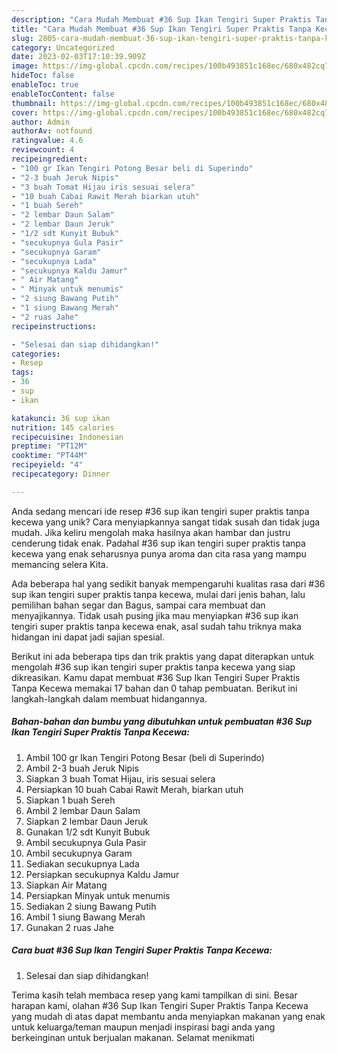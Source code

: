 ```yaml
---
description: "Cara Mudah Membuat #36 Sup Ikan Tengiri Super Praktis Tanpa Kecewa yang Lezat"
title: "Cara Mudah Membuat #36 Sup Ikan Tengiri Super Praktis Tanpa Kecewa yang Lezat"
slug: 2805-cara-mudah-membuat-36-sup-ikan-tengiri-super-praktis-tanpa-kecewa-yang-lezat
category: Uncategorized
date: 2023-02-03T17:10:39.909Z
image: https://img-global.cpcdn.com/recipes/100b493851c168ec/680x482cq70/36-sup-ikan-tengiri-super-praktis-tanpa-kecewa-foto-resep-utama.jpg
hideToc: false
enableToc: true
enableTocContent: false
thumbnail: https://img-global.cpcdn.com/recipes/100b493851c168ec/680x482cq70/36-sup-ikan-tengiri-super-praktis-tanpa-kecewa-foto-resep-utama.jpg
cover: https://img-global.cpcdn.com/recipes/100b493851c168ec/680x482cq70/36-sup-ikan-tengiri-super-praktis-tanpa-kecewa-foto-resep-utama.jpg
author: Admin
authorAv: notfound
ratingvalue: 4.6
reviewcount: 4
recipeingredient:
- "100 gr Ikan Tengiri Potong Besar beli di Superindo"
- "2-3 buah Jeruk Nipis"
- "3 buah Tomat Hijau iris sesuai selera"
- "10 buah Cabai Rawit Merah biarkan utuh"
- "1 buah Sereh"
- "2 lembar Daun Salam"
- "2 lembar Daun Jeruk"
- "1/2 sdt Kunyit Bubuk"
- "secukupnya Gula Pasir"
- "secukupnya Garam"
- "secukupnya Lada"
- "secukupnya Kaldu Jamur"
- " Air Matang"
- " Minyak untuk menumis"
- "2 siung Bawang Putih"
- "1 siung Bawang Merah"
- "2 ruas Jahe"
recipeinstructions:

- "Selesai dan siap dihidangkan!"
categories:
- Resep
tags:
- 36
- sup
- ikan

katakunci: 36 sup ikan 
nutrition: 145 calories
recipecuisine: Indonesian
preptime: "PT12M"
cooktime: "PT44M"
recipeyield: "4"
recipecategory: Dinner

---
```





Anda sedang mencari ide resep #36 sup ikan tengiri super praktis tanpa kecewa yang unik? Cara menyiapkannya sangat tidak susah dan tidak juga mudah. Jika keliru mengolah maka hasilnya akan hambar dan justru cenderung tidak enak. Padahal #36 sup ikan tengiri super praktis tanpa kecewa yang enak seharusnya punya aroma dan cita rasa yang mampu memancing selera Kita.





Ada beberapa hal yang sedikit banyak mempengaruhi kualitas rasa dari #36 sup ikan tengiri super praktis tanpa kecewa, mulai dari jenis bahan, lalu pemilihan bahan segar dan Bagus, sampai cara membuat dan menyajikannya. Tidak usah pusing jika mau menyiapkan #36 sup ikan tengiri super praktis tanpa kecewa enak,      asal sudah tahu triknya maka hidangan ini dapat jadi sajian spesial.





















Berikut ini ada beberapa tips dan trik praktis yang dapat diterapkan untuk mengolah #36 sup ikan tengiri super praktis tanpa kecewa yang siap dikreasikan. Kamu dapat membuat #36 Sup Ikan Tengiri Super Praktis Tanpa Kecewa memakai 17 bahan dan 0 tahap pembuatan. Berikut ini langkah-langkah dalam membuat hidangannya.

<!--inarticleads1-->

##### Bahan-bahan dan bumbu yang dibutuhkan untuk pembuatan #36 Sup Ikan Tengiri Super Praktis Tanpa Kecewa:

1. Ambil 100 gr Ikan Tengiri Potong Besar (beli di Superindo)
1. Ambil 2-3 buah Jeruk Nipis
1. Siapkan 3 buah Tomat Hijau, iris sesuai selera
1. Persiapkan 10 buah Cabai Rawit Merah, biarkan utuh
1. Siapkan 1 buah Sereh
1. Ambil 2 lembar Daun Salam
1. Siapkan 2 lembar Daun Jeruk
1. Gunakan 1/2 sdt Kunyit Bubuk
1. Ambil secukupnya Gula Pasir
1. Ambil secukupnya Garam
1. Sediakan secukupnya Lada
1. Persiapkan secukupnya Kaldu Jamur
1. Siapkan  Air Matang
1. Persiapkan  Minyak untuk menumis
1. Sediakan 2 siung Bawang Putih
1. Ambil 1 siung Bawang Merah
1. Gunakan 2 ruas Jahe




<!--inarticleads2-->

##### Cara buat #36 Sup Ikan Tengiri Super Praktis Tanpa Kecewa:


1. Selesai dan siap dihidangkan!



Terima kasih telah membaca resep yang kami tampilkan di sini. Besar harapan kami, olahan #36 Sup Ikan Tengiri Super Praktis Tanpa Kecewa yang mudah di atas dapat membantu anda menyiapkan makanan yang enak untuk keluarga/teman maupun menjadi inspirasi bagi anda yang berkeinginan untuk berjualan makanan. Selamat menikmati
